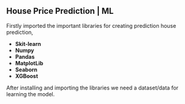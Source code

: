 ## House Price Prediction | ML 

Firstly imported the important libraries for creating 
prediction house prediction,

- **Skit-learn**
- **Numpy**
- **Pandas**
- **MatplotLib**
- **Seaborn**
- **XGBoost**

After installing and importing the libraries we need
a dataset/data for learning the model.
